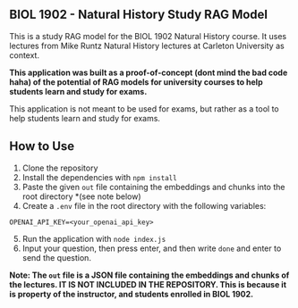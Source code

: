 ## BIOL 1902 - Natural History Study RAG Model

This is a study RAG model for the BIOL 1902 Natural History course. It uses lectures from Mike Runtz Natural History lectures at Carleton University as context.

**This application was built as a proof-of-concept (dont mind the bad code haha) of the potential of RAG models for university courses to help students learn and study for exams.**

This application is not meant to be used for exams, but rather as a tool to help students learn and study for exams.

## How to Use

1. Clone the repository
2. Install the dependencies with `npm install`
3. Paste the given `out` file containing the embeddings and chunks into the root directory \*(see note below)
4. Create a `.env` file in the root directory with the following variables:

```
OPENAI_API_KEY=<your_openai_api_key>
```

5. Run the application with `node index.js`
6. Input your question, then press enter, and then write `done` and enter to send the question.

**Note: The `out` file is a JSON file containing the embeddings and chunks of the lectures. IT IS NOT INCLUDED IN THE REPOSITORY. This is because it is property of the instructor, and students enrolled in BIOL 1902.**
